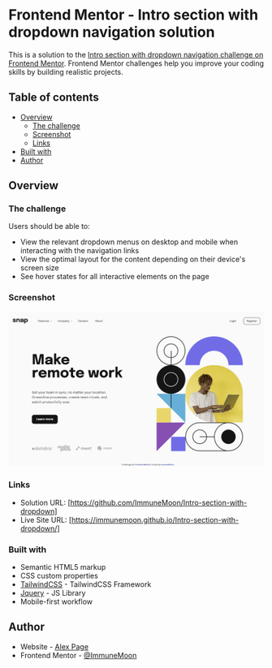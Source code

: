 # Frontend Mentor - Intro section with dropdown navigation solution

This is a solution to the [Intro section with dropdown navigation challenge on Frontend Mentor](https://www.frontendmentor.io/challenges/intro-section-with-dropdown-navigation-ryaPetHE5). Frontend Mentor challenges help you improve your coding skills by building realistic projects. 

## Table of contents

- [Overview](#overview)
  - [The challenge](#the-challenge)
  - [Screenshot](#screenshot)
  - [Links](#links)
- [Built with](#built-with)
- [Author](#author)

## Overview

### The challenge

Users should be able to:

- View the relevant dropdown menus on desktop and mobile when interacting with the navigation links
- View the optimal layout for the content depending on their device's screen size
- See hover states for all interactive elements on the page

### Screenshot

![](./images/intro-section-with-dropdown-nav-screenshot.png)

### Links

- Solution URL: [https://github.com/ImmuneMoon/Intro-section-with-dropdown]
- Live Site URL: [https://immunemoon.github.io/Intro-section-with-dropdown/]

### Built with

- Semantic HTML5 markup
- CSS custom properties
- [TailwindCSS](https://tailwindcss.com) - TailwindCSS Framework
- [Jquery](https://jquery.com/) - JS Library
- Mobile-first workflow

## Author

- Website - [Alex Page](https://immunemoon.github.io/Portfolio/)
- Frontend Mentor - [@ImmuneMoon](https://www.frontendmentor.io/profile/ImmuneMoon)

